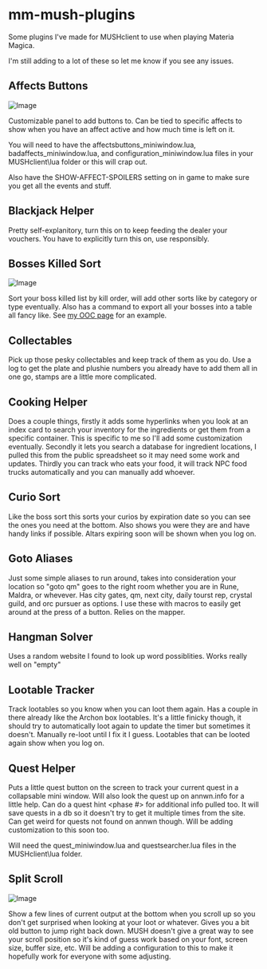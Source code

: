# mm-mush-plugins
Some plugins I've made for MUSHclient to use when playing Materia Magica.

I'm still adding to a lot of these so let me know if you see any issues.

## Affects Buttons

![Image](https://github.com/user-attachments/assets/0b1a8ae0-0dd4-4c08-a141-92fe0da7cf5a)

Customizable panel to add buttons to. Can be tied to specific affects to show when you have an affect active and how much time is left on it.

You will need to have the affectsbuttons_miniwindow.lua, badaffects_miniwindow.lua, and configuration_miniwindow.lua files in your MUSHclient\lua folder or this will crap out.

Also have the SHOW-AFFECT-SPOILERS setting on in game to make sure you get all the events and stuff.

## Blackjack Helper

Pretty self-explanitory, turn this on to keep feeding the dealer your vouchers. You have to explicitly turn this on, use responsibly.

## Bosses Killed Sort

![Image](https://github.com/user-attachments/assets/a48565a4-99e6-427a-aae2-5098c7a814f7)

Sort your boss killed list by kill order, will add other sorts like by category or type eventually. Also has a command to export all your bosses into a table all fancy like. See [my OOC page](http://ooc.dune.net/alliance/Oona) for an example.

## Collectables

Pick up those pesky collectables and keep track of them as you do. Use a log to get the plate and plushie numbers you already have to add them all in one go, stamps are a little more complicated.

## Cooking Helper

Does a couple things, firstly it adds some hyperlinks when you look at an index card to search your inventory for the ingredients or get them from a specific container. This is specific to me so I'll add some customization eventually. Secondly it lets you search a database for ingredient locations, I pulled this from the public spreadsheet so it may need some work and updates. Thirdly you can track who eats your food, it will track NPC food trucks automatically and you can manually add whoever.

## Curio Sort

Like the boss sort this sorts your curios by expiration date so you can see the ones you need at the bottom. Also shows you were they are and have handy links if possible. Altars expiring soon will be shown when you log on.

## Goto Aliases

Just some simple aliases to run around, takes into consideration your location so "goto qm" goes to the right room whether you are in Rune, Maldra, or whevever. Has city gates, qm, next city, daily tourst rep, crystal guild, and orc pursuer as options. I use these with macros to easily get around at the press of a button. Relies on the mapper.

## Hangman Solver

Uses a random website I found to look up word possiblities. Works really well on "empty"

## Lootable Tracker

Track lootables so you know when you can loot them again. Has a couple in there already like the Archon box lootables. It's a little finicky though, it should try to automatically loot again to update the timer but sometimes it doesn't. Manually re-loot until I fix it I guess. Lootables that can be looted again show when you log on.

## Quest Helper

Puts a little quest button on the screen to track your current quest in a collapsable mini window. Will also look the quest up on annwn.info for a little help. Can do a quest hint <phase #> for additional info pulled too. It will save quests in a db so it doesn't try to get it multiple times from the site. Can get weird for quests not found on annwn though. Will be adding customization to this soon too.

Will need the quest_miniwindow.lua and questsearcher.lua files in the MUSHclient\lua folder.

## Split Scroll

![Image](https://github.com/user-attachments/assets/b041c136-5dc5-491c-ab95-2771f6ae1ce5)

Show a few lines of current output at the bottom when you scroll up so you don't get surprised when looking at your loot or whatever. Gives you a bit old button to jump right back down. MUSH doesn't give a great way to see your scroll position so it's kind of guess work based on your font, screen size, buffer size, etc. Will be adding a configuration to this to make it hopefully work for everyone with some adjusting.
